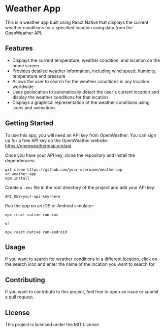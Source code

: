 
# Weather App

This is a weather app built using React Native that displays the current weather conditions for a specified location using data from the OpenWeather API.

## Features

- Displays the current temperature, weather condition, and location on the home screen
- Provides detailed weather information, including wind speed, humidity, temperature and pressure
- Allows the user to search for the weather conditions in any location worldwide
- Uses geolocation to automatically detect the user's current location and display the weather conditions for that location
- Displays a graphical representation of the weather conditions using icons and animations

## Getting Started

To use this app, you will need an API key from OpenWeather. You can sign up for a free API key on the OpenWeather website: https://openweathermap.org/api

Once you have your API key, clone the repository and install the dependencies:

```
git clone https://github.com/your-username/weatherapp
cd weather-app
npm install
```


Create a `.env` file in the root directory of the project and add your API key:

```
API_KEY=your-api-key-here
```


Run the app on an iOS or Android simulator:

```
npx react-native run-ios

or 

npx react-native run-android
```


## Usage

 If you want to search for weather conditions in a different location, click on the search icon and enter the name of the location you want to search for.
## Contributing

If you want to contribute to this project, feel free to open an issue or submit a pull request.

## License

This project is licensed under the MIT License.

